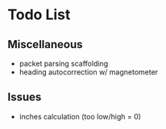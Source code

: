 # Todo List

## Miscellaneous
* packet parsing scaffolding
* heading autocorrection w/ magnetometer

## Issues
* inches calculation (too low/high = 0)
